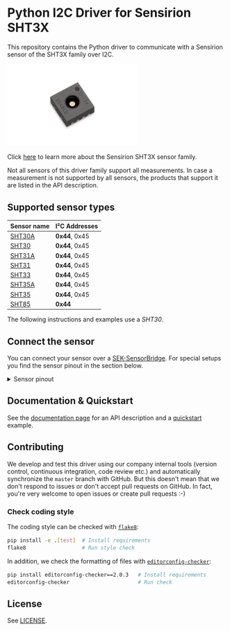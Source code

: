 # Python I2C Driver for Sensirion SHT3X

This repository contains the Python driver to communicate with a Sensirion sensor of the SHT3X family over I2C. 

<img src="https://raw.githubusercontent.com/Sensirion/python-i2c-sht3x/master/images/SHT3x.png"
    width="300px" alt="SHT3X picture">


Click [here](https://sensirion.com/products/catalog/SHT30-DIS-B) to learn more about the Sensirion SHT3X sensor family.


Not all sensors of this driver family support all measurements.
In case a measurement is not supported by all sensors, the products that
support it are listed in the API description.



## Supported sensor types

| Sensor name   | I²C Addresses  |
| ------------- | -------------- |
|[SHT30A](https://sensirion.com/products/catalog/SHT30A-DIS-B)| **0x44**, 0x45|
|[SHT30](https://sensirion.com/products/catalog/SHT30-DIS-B)| **0x44**, 0x45|
|[SHT31A](https://sensirion.com/products/catalog/SHT31A-DIS-B)| **0x44**, 0x45|
|[SHT31](https://sensirion.com/products/catalog/SHT31-DIS-B)| **0x44**, 0x45|
|[SHT33](https://sensirion.com/products/catalog/SHT33-DIS)| **0x44**, 0x45|
|[SHT35A](https://sensirion.com/products/catalog/SHT35A-DIS-B)| **0x44**, 0x45|
|[SHT35](https://sensirion.com/products/catalog/SHT35-DIS-B)| **0x44**, 0x45|
|[SHT85](https://sensirion.com/sht85/)| **0x44**|

The following instructions and examples use a *SHT30*.



## Connect the sensor

You can connect your sensor over a [SEK-SensorBridge](https://developer.sensirion.com/sensirion-products/sek-sensorbridge/).
For special setups you find the sensor pinout in the section below.

<details><summary>Sensor pinout</summary>
<p>
<img src="https://raw.githubusercontent.com/Sensirion/python-i2c-sht3x/master/images/SHT3x_pinout.png"
     width="300px" alt="sensor wiring picture">

| *Pin* | *Cable Color* | *Name* | *Description*  | *Comments* |
|-------|---------------|:------:|----------------|------------|
| 1 | green | SDA | I2C: Serial data input / output | 
| 2 | black | GND | Ground | 
| 3 | yellow | SCL | I2C: Serial clock input | 
| 4 | red | VDD | Supply Voltage | 2.15V to 5.5V


</p>
</details>


## Documentation & Quickstart

See the [documentation page](https://sensirion.github.io/python-i2c-sht3x) for an API description and a 
[quickstart](https://sensirion.github.io/python-i2c-sht3x/execute-measurements.html) example.


## Contributing

We develop and test this driver using our company internal tools (version
control, continuous integration, code review etc.) and automatically
synchronize the `master` branch with GitHub. But this doesn't mean that we
don't respond to issues or don't accept pull requests on GitHub. In fact,
you're very welcome to open issues or create pull requests :-)

### Check coding style

The coding style can be checked with [`flake8`](http://flake8.pycqa.org/):

```bash
pip install -e .[test]  # Install requirements
flake8                  # Run style check
```

In addition, we check the formatting of files with
[`editorconfig-checker`](https://editorconfig-checker.github.io/):

```bash
pip install editorconfig-checker==2.0.3   # Install requirements
editorconfig-checker                      # Run check
```

## License

See [LICENSE](LICENSE).
